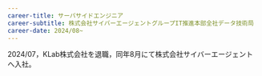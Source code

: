 ```yaml
---
career-title: サーバサイドエンジニア
career-subtitle: 株式会社サイバーエージェントグループIT推進本部全社データ技術局
career-date: 2024/08~
---
```


2024/07，KLab株式会社を退職，同年8月にて株式会社サイバーエージェントへ入社。
